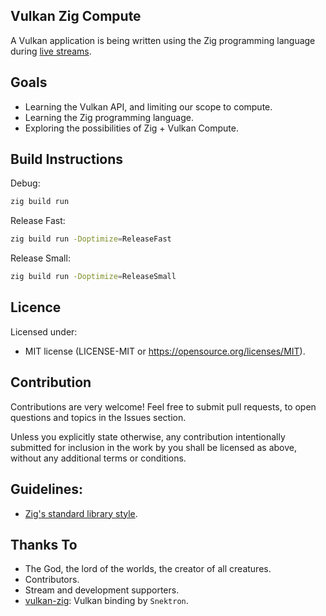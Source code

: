 ## Vulkan Zig Compute
A Vulkan application is being written using the Zig programming language during [live streams](https://www.youtube.com/watch?v=DPe4SxsUWyo&list=PLlKj-4rp1Gz1EtCLU6knyGlqEoGScy-rA&index=4&ab_channel=Codotaku).
## Goals
- Learning the Vulkan API, and limiting our scope to compute.
- Learning the Zig programming language.
- Exploring the possibilities of Zig + Vulkan Compute.
## Build Instructions
Debug:
```sh
zig build run
```
Release Fast:
```sh
zig build run -Doptimize=ReleaseFast
```
Release Small:
```sh
zig build run -Doptimize=ReleaseSmall
```
## Licence
Licensed under:
- MIT license (LICENSE-MIT or https://opensource.org/licenses/MIT).

## Contribution
Contributions are very welcome! Feel free to submit pull requests, to open questions and topics in the Issues section.

Unless you explicitly state otherwise, any contribution intentionally submitted for inclusion in the work by you shall be licensed as above, without any additional terms or conditions.
## Guidelines:
- [Zig's standard library style](https://ziglang.org/documentation/master/#Style-Guide).
## Thanks To
- The God, the lord of the worlds, the creator of all creatures.
- Contributors.
- Stream and development supporters.
- [vulkan-zig](https://github.com/Snektron/vulkan-zig): Vulkan binding by `Snektron`.